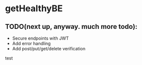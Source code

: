 # getHealthyBE

## TODO(next up, anyway. much more todo):

-   Secure endpoints with JWT
-   Add error handling
-   Add post/put/get/delete verification

test
